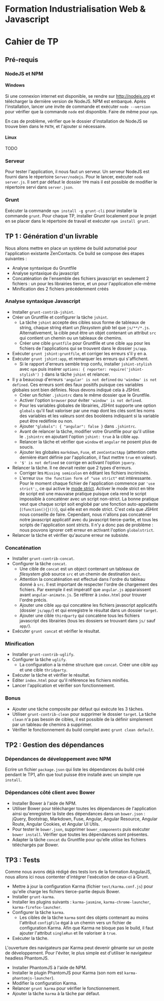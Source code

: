 # Formation Industrialisation Web & Javascript
# Cahier de TP

## Pré-requis

### NodeJS et NPM

#### Windows

Si une connexion internet est disponible, se rendre sur http://nodejs.org et
télécharger la dernière version de NodeJS. NPM est embarqué. Après
l'installation, lancer une invite de commande et exécuter `node --version` pour
vérifier que la commande `node` est disponible. Faire de même pour `npm`.

En cas de problème, vérifier que le dossier d'installation de NodeJS se trouve
bien dans le `PATH`, et l'ajouter si nécessaire.


#### Linux

TODO



### Serveur

Pour tester l'application, il nous faut un serveur. Un serveur NodeJS est
fourni dans le répertoire `Server/nodejs`. Pour le lancer, exécuter 
`node server.js`. Il sert par défaut le dossier `TP0` mais il est possible 
de modifier le répertoire servi dans `server.json`.


### Grunt

Exécuter la commande `npm install -g grunt-cli` pour installer la commande 
`grunt`. Pour chaque TP, installer Grunt localement pour le projet en se placer
dans le répertoire de travail et exécuter `npm install grunt`.



## TP 1 : Génération d'un livrable

Nous allons mettre en place un système de build automatisé pour l'application
existante ZenContacts. Ce build se compose des étapes suivantes :
- Analyse syntaxique du Gruntfile
- Analyse syntaxique du javascript
- Concaténation de l'ensemble des fichiers javascript en seulement 2 
fichiers : un pour les librairies tierce, et un pour l'application elle-même
- Minification des 2 fichiers précédemment créés


### Analyse syntaxique Javascript

- Installer `grunt-contrib-jshint`.
- Créer un Gruntfile et configurer la tâche `jshint`.
  - La tâche `jshint` accepte des cibles sous forme de tableaux de string,
  chaque string étant un *filesystem glob* tel que `js/**/*.js`.
  Alternativement, la cible peut être un objet contenant un attribut `src` qui
  contient un chemin ou un tableaux de chemins.
  - Créer une cible `gruntfile` pour Gruntfile et une cible `app` pour les fichiers de l'applications qui se trouvent dans le dossier `js/app`.
- Exécuter `grunt jshint:gruntfile`, et corriger les erreurs s'il y en a.
- Exécuter `grunt jshint:app`, et remarquer les erreurs qui s'affichent.
  - Si le rapport d'erreurs semble trop confu, installer `jshint-stylish` avec
  `npm` puis insérer `options: { reporter: require('jshint-stylish') }` dans la
  tâche `jshint` et relancer.
- Il y a beaucoup d'erreurs `'angular' is not defined` ou 
`'window' is not defined`. Ces erreurs sont des faux positifs puisque ces
variables globales sont bien définies. Nous devons indiqué cela à JSHint.
  - Créer un fichier `.jshintrc` dans le même dossier que le Gruntfile.
  - Activer l'option `browser` pour éviter `'window' is not defined`.
  - Pour les variables globales de librairies, JSHint supporte une option
  `globals` qu'il faut valoriser par une map dont les clés sont les noms des
  variables et les valeurs sont des booléens indiquant si la variable peut être
  redéfinie ou non.
  - Ajouter `"globals": { "angular": false }` dans `.jshintrc`.
  - Avant de relancer la tâche, modifier votre Gruntfile pour qu'il utilise le
  `.jshintrc` en ajoutant l'option `jshint: true` à la cible `app`.
  - Relancer la tâche et vérifier que `window` et `angular` ne posent plus de
  soucis.
  - Ajouter les globales `markdown`, `Fuse`, et `zenContactApp` (attention
  cette dernière étant définie par l'application, il faut mettre `true` en
  valeur).
  - `'$' is not defined` se corrige en activant l'option `jquery`.
- Relancer la tâche. Il ne devrait rester que 2 types d'erreurs.
  - Corriger les `Missing semicolon` en éditant les fichiers incriminés.
  - L'erreur `Use the function form of "use strict"` est intéressante. Pour le
  moment chaque fichier de l'application commence par `'use strict';`, ce qui
  active le [mode strict](https://developer.mozilla.org/fr/docs/R%C3%A9f%C3%A9rence_de_JavaScript_1.5_Core/Fonctions_et_portee_des_fonctions/Strict_mode).
  Activer le mode strict en tête de script est une mauvaise pratique puisque 
  cela rend le script impossible à concaténer avec un script non-strict.
  La bonne pratique veut que chaque script soit englobé par une fonction 
  auto-appelante (`(function(){}())`), qui elle est en mode strict. C'est cela
  que JSHint nous conseille de faire. Cependant, nous n'allons pas concaténer
  notre javascript applicatif avec du javascript tierce-partie, et tous les
  scripts de l'application sont stricts. Il n'y a donc pas de problème : nous
  pouvons ignorer cett erreur en activant l'option `globalstrict`.
- Relancer la tâche et vérifier qu'aucune erreur ne subsiste.


### Concaténation

- Installer `grunt-contrib-concat`.
- Configurer la tâche `concat`.
  - Une cible de `concat` est un object contenant un tableaux de 
  *filesystem glob* source `src` et un chemin de destination `dest`.
  - Attention la concaténation est effectué dans l'ordre du tableau donné à 
  `src`. Il est important de respecter l'ordre de chargement des fichiers. 
  Par exemple il est impératif que `angular.js` apparaissent avant 
  `angular-animate.js`. Se référer à `index.html` pour trouver l'ordre précis.
  - Ajouter une cible `app` qui concatène les fichiers javascript applicatifs
  (dossier `js/app/`) et qui enregistre le résultat dans un dossier `target`.
  - Ajouter une cible `thirdparty` qui concatène tous les fichiers javascript
  des librairies (tous les dossiers se trouvant dans `js/` sauf `app/`).
- Exécuter `grunt concat` et vérifier le résultat.


### Minification

- Installer `grunt-contrib-uglify`.
- Configurer la tâche `uglify`.
  - La configuration a la même structure que `concat`. Créer une cible `app` et
  une cible `thridparty`.
- Exécuter la tâche et vérifier le résultat.
- Editer `index.html` pour qu'il référence les fichiers minifiés.
- Lancer l'application et vérifier son fonctionnement.


### Bonus

- Ajouter une tâche composite par défaut qui exécute les 3 tâches.
- Utiliser `grunt-contrib-clean` pour supprimer le dossier `target`. La tâche
`clean` n'a pas besoin de cibles, il est possible de la définir simplement par
un tableau de chemins à supprimer.
- Vérifier le fonctionnement du build complet avec `grunt clean default`.



## TP2 : Gestion des dépendances

### Dépendances de développement avec NPM

Ecrire un fichier `package.json` qui liste les dépendances du build créé
pendant le TP1, afin que tout puisse être installé avec un simple 
`npm install`.


### Dépendances côté client avec Bower

- Installer Bower à l'aide de NPM.
- Utiliser Bower pour télécharger toutes les dépendances de l'application ainsi qu'enregistrer la liste des dépendances dans un `bower.json` : 
jQuery, Bootstrap, Markdown, Fuse, Angular, Angular Resource, Angular Route, 
Angular Cookies, et Angular UI Utils.
- Pour tester le `bower.json`, supprimer `bower_components` puis exécuter 
`bower install`. Vérifier que toutes les dépendances sont présentes.
- Adapter la tâche `concat` du Gruntfile pour qu'elle utilise les fichiers
téléchargés par Bower.



## TP3 : Tests

Comme nous avons déjà rédigé des tests lors de la formation AngularJS, nous
allons ici nous contenter d'intégrer l'exécution de ceux-ci à Grunt.

- Mettre à jour la configuration Karma (fichier `test/karma.conf.js`) pour
qu'elle charge les fichiers tierce-partie depuis Bower.
- Installer `grunt-karma`.
- Installer les plugins suivants : `karma-jasmine`, `karma-chrome-launcher`,
`karma-firefox-launcher`.
- Configurer la tâche `karma`.
  - Les cibles de la tâche `karma` sont des objets contenant au moins
  l'attribut `configFile` égal à un chemin vers un fichier de configuration
  Karma. Afin que Karma ne bloque pas le build, il faut ajouter l'attribut 
  `singleRun` et lle valoriser à `true`.
- Exécuter la tâche.

L'ouverture des navigateurs par Karma peut devenir gênante sur un poste de
développement. Pour l'éviter, le plus simple est d'utiliser le navigateur
headless PhantomJS.

- Installer PhantomJS à l'aide de NPM.
- Installer le plugin PhantomJS pour Karma (son nom est
`karma-phantomjs-launcher`).
- Modifier la configuration Karma.
- Relancer `grunt karma` pour vérifier le fonctionnement.
- Ajouter la tâche `karma` à la tâche par défaut.

